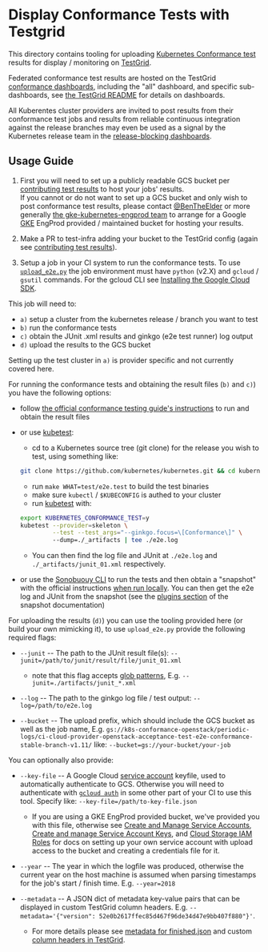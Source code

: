 # Display Conformance Tests with Testgrid

This directory contains tooling for uploading [Kubernetes Conformance test](https://github.com/cncf/k8s-conformance) results for display / monitoring on [TestGrid](../README.md).

Federated conformance test results are hosted on the TestGrid [conformance dashboards](https://k8s-testgrid.appspot.com/conformance-all), including the "all" dashboard, and specific sub-dashboards, see [the TestGrid README](../README.md#dashboards) for details on dashboards.  

All Kuberentes cluster providers are invited to post results from their conformance test jobs and results from reliable continuous integration against the release branches may even be used as a signal by the Kubernetes release team in the [release-blocking dashboards](https://k8s-testgrid.appspot.com/sig-release-master-blocking).

## Usage Guide

1. First you will need to set up a publicly readable GCS bucket per [contributing test results](https://github.com/kubernetes/test-infra/blob/master/docs/contributing-test-results.md#contributing-test-results) to host your jobs' results.  
If you cannot or do not want to set up a GCS bucket and only wish to post conformance test results, please contact [@BenTheElder](https://github.com/BenTheElder) or more generally [the gke-kubernetes-engprod team](mailto:gke-kubernetes-engprod@google.com) to arrange for a Google [GKE](https://cloud.google.com/kubernetes-engine/) EngProd provided / maintained bucket for hosting your results.

2. Make a PR to test-infra adding your bucket to the TestGrid config (again see [contributing test results](https://github.com/kubernetes/test-infra/blob/master/docs/contributing-test-results.md#contributing-test-results)).

3. Setup a job in your CI system to run the conformance tests. To use [`upload_e2e.py`](./upload_e2e.py) the job environment must have `python` (v2.X) and `gcloud` / `gsutil` commands. For the gcloud CLI see [Installing the Google Cloud SDK](https://cloud.google.com/sdk/downloads).

This job will need to:
   - `a)` setup a cluster from the kubernetes release / branch you want to test
   - `b)` run the conformance tests
   - `c)` obtain the JUnit .xml results and ginkgo (e2e test runner) log output
   - `d)` upload the results to the GCS bucket

Setting up the test cluster in `a)` is provider specific and not currently covered here.

For running the conformance tests and obtaining the result files (`b)` and `c)`) you have the following options:

 - follow [the official conformance testing guide's instructions](https://github.com/cncf/k8s-conformance/blob/master/instructions.md#running) to run and obtain the result files

 - or use [kubetest](https://github.com/kubernetes/test-infra/tree/master/kubetest):
   - cd to a Kubernetes source tree (git clone) for the release you wish to test, using something like:  
   ```sh
   git clone https://github.com/kubernetes/kubernetes.git && cd kubernetes && git checkout release-1.11
   ```
   - run `make WHAT=test/e2e.test` to build the test binaries
   - make sure `kubectl` / `$KUBECONFIG` is authed to your cluster
   - run [kubetest](https://github.com/kubernetes/test-infra/tree/master/kubetest) with:
    ```sh
    export KUBERNETES_CONFORMANCE_TEST=y
    kubetest --provider=skeleton \
             --test --test_args="--ginkgo.focus=\[Conformance\]" \ 
             --dump=./_artifacts | tee ./e2e.log
    ```
   - You can then find the log file and JUnit at `./e2e.log` and `./_artifacts/junit_01.xml` respectively.

 - or use the [Sonobuouy CLI](https://github.com/heptio/sonobuoy#using-the-cli) to run the tests and then obtain a "snapshot" with the official instructions [when run locally](https://github.com/heptio/sonobuoy#download-and-run). You can then get the e2e log and JUnit from the snapshot (see the [plugins section](https://github.com/heptio/sonobuoy/blob/master/docs/snapshot.md#plugins) of the snapshot documentation)

For uploading the results (`d)`) you can use the tooling provided here (or build your own mimicking it), to use `upload_e2e.py` provide the following required flags:
- `--junit` -- The path to the JUnit result file(s): `--junit=/path/to/junit/result/file/junit_01.xml`
  - note that this flag accepts [glob patterns](https://en.wikipedia.org/wiki/Glob_(programming)), E.g. `--junit=./artifacts/junit_*.xml`

- `--log` -- The path to the ginkgo log file / test output:
 `--log=/path/to/e2e.log`

- `--bucket` -- The upload prefix, which should include the GCS bucket as well as the job name, E.g. `gs://k8s-conformance-openstack/periodic-logs/ci-cloud-provider-openstack-acceptance-test-e2e-conformance-stable-branch-v1.11/` like: `--bucket=gs://your-bucket/your-job`

You can optionally also provide:  
- `--key-file` -- A Google Cloud [service account](https://cloud.google.com/iam/docs/service-accounts) keyfile, used to automatically authenticate to GCS. Otherwise you will need to authenticate with [`gcloud auth`](https://cloud.google.com/sdk/gcloud/reference/auth/) in some other part of your CI to use this tool.
Specify like:
`--key-file=/path/to-key-file.json`
  - If you are using a GKE EngProd provided bucket, we've provided you with this file, otherwise see [Create and Manage Service Accounts](https://cloud.google.com/iam/docs/managing-service-accounts), [Create and manage Service Account Keys](https://cloud.google.com/iam/docs/creating-managing-service-account-keys), and [Cloud Storage IAM Roles](https://cloud.google.com/storage/docs/access-control/iam-roles) for docs on setting up your own service account with upload access to the bucket and creating a credentials file for it.

- `--year` -- The year in which the logfile was produced, otherwise the current year on the host machine is assumed when parsing timestamps for the job's start / finish time. E.g. `--year=2018`

- `--metadata` -- A JSON dict of metadata key-value pairs that can be displayed in custom TestGrid column headers. E.g. `--metadata='{"version": 52e0b2617ffec85d467f96de34d47e9bb407f880"}'`. 
  - For more details please see [metadata for finished.json](https://github.com/kubernetes/test-infra/tree/master/gubernator#job-artifact-gcs-layout) and custom [column headers in TestGrid](https://github.com/kubernetes/test-infra/blob/master/testgrid/README.md#column-headers). 

